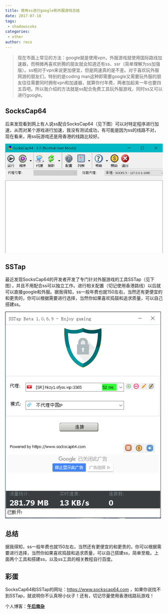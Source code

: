 ```yaml
---
title: 使用ss进行google和外服游戏总结  
date: 2017-07-18
tags:
 - shadowscoks        
categories: 
 - other
author: reco
---
```


> 现在市面上常见的方法：google就是使用vpn，外服游戏就使用国际路线加速器，而稍微再喜欢折腾的朋友就会知道还有ss、ssr（简单理解为ss加强版）。ss相对于vpn来说更加便宜，但是网速真的是不差。对于喜欢玩外服网游的朋友们，特别的是coding man这种即需要google又需要玩外服的朋友往往需要同时拥有vpn和加速器，就算你付年费，两者加起来一年也要四五百吧。所以我介绍的方法就是ss配合免费工具玩外服游戏，同时ss又可以进行google。

<!-- more -->

## SocksCap64
后来发现看到网上有人说ss配合SocksCap64（见下图）可以对特定程序进行加速，从而对某个游戏进行加速，我没有测试成功，有可能是因为ss的线路不对，现在看来，用ss玩游戏还是用香港的线路比较好。

![SocksCap64.png](../../images/SocksCap64.png)

## SSTap
最近发现SocksCap64的开发者开发了专门针对外服游戏的工具SSTap（见下图），并且不用配合ss可以独立工作。进行相关配置（切记使用香港路线）以后就可以直接google和外服。据我得知，ss一般年费也就150左右，当然还有更便宜的和更贵的，你可以根据需要进行选择，当然你如果喜欢捣鼓和追求质量，可以自己搭建ss。

![SSTap.png](../../images/SSTap.png)

## 总结
据我得知，ss一般年费也就150左右，当然还有更便宜的和更贵的，你可以根据需要进行选择，当然你如果喜欢捣鼓和追求质量，可以自己搭建ss，简单至极。上面两个工具和搭建ss，以及ss工具的相关教程自行百度。

## 彩蛋
SocksCap64和SSTap的网址：https://www.sockscap64.com  ，如果你说找不到SSTap，就说明你不认真呀小伙子！还有，切记尽量使用香港线路玩游戏！

个人博客：[**午后南杂**](http://recoluan.gitlab.io)  